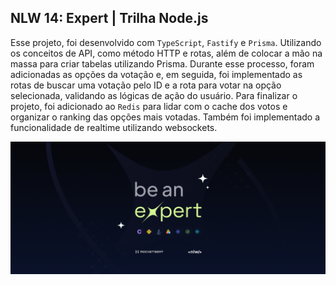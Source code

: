 ## NLW 14: Expert | Trilha Node.js

 Esse projeto, foi desenvolvido com `TypeScript`, `Fastify` e `Prisma`. Utilizando os conceitos de API, como método HTTP e rotas,
  além de colocar a mão na massa para criar tabelas utilizando Prisma. Durante esse processo, foram adicionadas as opções da votação e, em seguida, foi implementado as rotas de buscar uma votação pelo ID e
  a rota para votar na opção selecionada, validando as lógicas de ação do usuário. Para finalizar o projeto, foi adicionado ao `Redis` para lidar com o cache dos votos e organizar o ranking das opções mais votadas. Também foi implementado a funcionalidade de realtime utilizando websockets.

  <img src="./src/assets/banner.png" alt="Banner">
